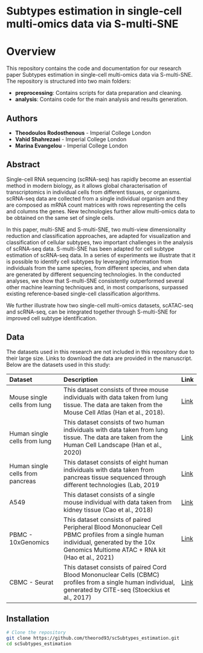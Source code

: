# Subtypes estimation in single-cell multi-omics data via S-multi-SNE


# Overview

This repository contains the code and documentation for our research paper Subtypes estimation in single-cell multi-omics data via S-multi-SNE. The repository is structured into two main folders:

- **preprocessing**: Contains scripts for data preparation and cleaning.
- **analysis**: Contains code for the main analysis and results generation.

## Authors

- **Theodoulos Rodosthenous** - Imperial College London
- **Vahid Shahrezaei** - Imperial College London
- **Marina Evangelou** - Imperial College London

## Abstract

Single-cell RNA sequencing (scRNA-seq) has rapidly become an essential method in modern biology, as it allows global characterisation of transcriptomics in individual cells from different tissues, or organisms. scRNA-seq data are collected from a single individual organism and they are composed as mRNA count matrices with rows representing the cells and columns the genes. New technologies further allow multi-omics data to be obtained on the same set of single cells. 

In this paper, multi-SNE and S-multi-SNE, two multi-view dimensionality reduction and classification approaches, are adapted for visualization and classification of cellular subtypes, two important challenges in the analysis of scRNA-seq data. S-multi-SNE has been adapted for cell subtype estimation of scRNA-seq data. In a series of experiments we illustrate that it is possible to identify cell subtypes by leveraging information from individuals from the same species, from different species, and when data are generated by different sequencing technologies. In the conducted analyses, we show that S-multi-SNE consistently outperformed several other machine learning techniques and, in most comparisons, surpassed existing reference-based single-cell classification algorithms.

We further illustrate how two single-cell multi-omics datasets, scATAC-seq and scRNA-seq, can be integrated together through S-multi-SNE for improved cell subtype identification. 

## Data

The datasets used in this research are not included in this repository due to their large size. Links to download the data are provided in the manuscript. Below are the datasets used in this study:

| Dataset | Description | Link |
| :-- | :-- | :-- |
| Mouse single cells from lung | This dataset consists of three mouse individuals with data taken from lung tissue. The data are taken from the Mouse Cell Atlas (Han et al., 2018). | [Link](https://figshare.com/s/865e694ad06d5857db4b) |
| Human single cells from lung | This dataset consists of two human individuals with data taken from lung tissue. The data are taken from the Human Cell Landscape (Han et al., 2020) | [Link](https://figshare.com/articles/dataset/HCL_DGE_Data/7235471?file=23043329) |
| Human single cells from pancreas | This dataset consists of eight human individuals with data taken from pancreas tissue sequenced through different technologies (Lab, 2019 | [Link](https://github.com/satijalab/seurat-data) |
| A549 | This dataset consists of a single mouse individual with data taken from kidney tissue (Cao et al., 2018) | [Link](https://github.com/sqjin/scAI/tree/master/data) |
| PBMC - 10xGenomics | This dataset consists of paired Peripheral Blood Mononuclear Cell PBMC profiles from a single human individual, generated by the 10x Genomics Multiome ATAC + RNA kit (Hao et al., 2021) | [Link](https://atlas.fredhutch.org/nygc/multimodal-pbmc/) |
| CBMC - Seurat | This dataset consists of paired Cord Blood Mononuclear Cells (CBMC) profiles from a single human individual, generated by CITE-seq (Stoeckius et al., 2017) | [Link](https://github.com/satijalab/seurat-data) |


## Installation

```bash
# Clone the repository
git clone https://github.com/theorod93/scSubtypes_estimation.git
cd scSubtypes_estimation


```

